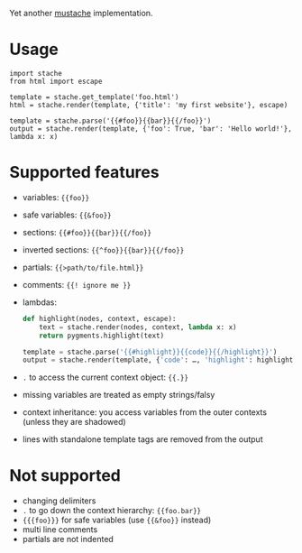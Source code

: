 Yet another [mustache](http://mustache.github.io/mustache.5.html) implementation.

# Usage

```
import stache
from html import escape

template = stache.get_template('foo.html')
html = stache.render(template, {'title': 'my first website'}, escape)

template = stache.parse('{{#foo}}{{bar}}{{/foo}}')
output = stache.render(template, {'foo': True, 'bar': 'Hello world!'}, lambda x: x)
```

# Supported features

-	variables: `{{foo}}`
-	safe variables: `{{&foo}}`
-	sections: `{{#foo}}{{bar}}{{/foo}}`
-	inverted sections: `{{^foo}}{{bar}}{{/foo}}`
-	partials: `{{>path/to/file.html}}`
-	comments: `{{! ignore me }}`
-	lambdas:

	```python
	def highlight(nodes, context, escape):
		text = stache.render(nodes, context, lambda x: x)
		return pygments.highlight(text)

	template = stache.parse('{{#highlight}}{{code}}{{/highlight}}')
	output = stache.render(template, {'code': …, 'highlight': highlight}, escape)
	```
-	`.` to access the current context object: `{{.}}`
-	missing variables are treated as empty strings/falsy
-	context inheritance: you access variables from the outer contexts (unless they are shadowed)
-	lines with standalone template tags are removed from the output

# Not supported

-	changing delimiters
-	`.` to go down the context hierarchy: `{{foo.bar}}`
-	`{{{foo}}}` for safe variables (use `{{&foo}}` instead)
-	multi line comments
-	partials are not indented

